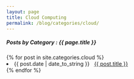 ```yaml
---
layout: page
title: Cloud Computing
permalink: /blog/categories/cloud/
---
```


<h5> Posts by Category : {{ page.title }} </h5>

<div class="card">
{% for post in site.categories.cloud %}
 <li class="category-posts"><span>{{ post.date | date_to_string }}</span> &nbsp; <a href="{{ post.url }}">{{ post.title }}</a></li>
{% endfor %}
</div>